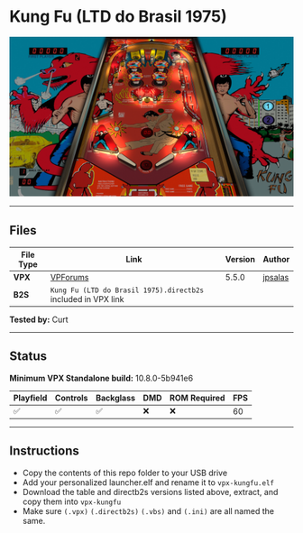 # Kung Fu (LTD do Brasil 1975)

![Table Preview](../../images/vpx-kungfu-preview.jpg)

---

## Files
| File Type | Link | Version | Author | 
|-----------|--------|----------|--------------|
| **VPX** | [VPForums](https://www.vpforums.org/index.php?app=downloads&showfile=17429) | 5.5.0 | [jpsalas](https://www.vpforums.org/index.php?showuser=277) |
| **B2S** | `Kung Fu (LTD do Brasil 1975).directb2s` included in VPX link |


**Tested by:** Curt

---

## Status 
**Minimum VPX Standalone build:** 10.8.0-5b941e6

| Playfield | Controls | Backglass | DMD | ROM Required | FPS | 
|-----------|----------|-----------|-----|--------------|-----|
| :white_check_mark: | :white_check_mark: | :white_check_mark: | :x: | :x: | 60 |

---

## Instructions

- Copy the contents of this repo folder to your USB drive
- Add your personalized launcher.elf and rename it to `vpx-kungfu.elf`
- Download the table and directb2s versions listed above, extract, and copy them into `vpx-kungfu`
- Make sure `(.vpx)` `(.directb2s)` `(.vbs)` and `(.ini)` are all named the same.
